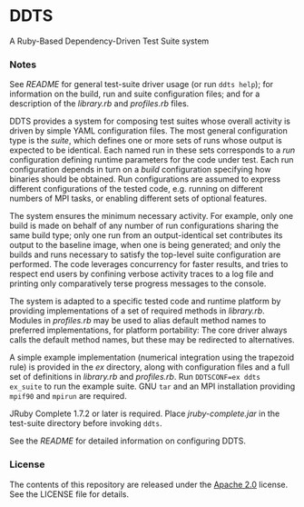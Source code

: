 DDTS
====

A Ruby-Based Dependency-Driven Test Suite system

### Notes

See _README_ for general test-suite driver usage (or run `ddts help`); for information on the build, run and suite configuration files; and for a description of the _library.rb_ and _profiles.rb_ files.

DDTS provides a system for composing test suites whose overall activity is driven by simple YAML configuration files. The most general configuration type is the _suite_, which defines one or more sets of runs whose output is expected to be identical. Each named run in these sets corresponds to a _run_ configuration defining runtime parameters for the code under test. Each run configuration depends in turn on a _build_ configuration specifying how binaries should be obtained. Run configurations are assumed to express different configurations of the tested code, e.g. running on different numbers of MPI tasks, or enabling different sets of optional features.

The system ensures the minimum necessary activity. For example, only one build is made on behalf of any number of run configurations sharing the same build type; only one run from an output-identical set contributes its output to the baseline image, when one is being generated; and only the builds and runs necessary to satisfy the top-level suite configuration are performed. The code leverages concurrency for faster results, and tries to respect end users by confining verbose activity traces to a log file and printing only comparatively terse progress messages to the console.

The system is adapted to a specific tested code and runtime platform by providing implementations of a set of required methods in _library.rb_. Modules in _profiles.rb_ may be used to alias default method names to preferred implementations, for platform portability: The core driver always calls the default method names, but these may be redirected to alternatives.

A simple example implementation (numerical integration using the trapezoid rule) is provided in the _ex_ directory, along with configuration files and a full set of definitions in _library.rb_ and _profiles.rb_. Run `DDTSCONF=ex ddts ex_suite` to run the example suite. GNU `tar` and an MPI installation providing `mpif90` and `mpirun` are required.

JRuby Complete 1.7.2 or later is required. Place _jruby-complete.jar_ in the test-suite directory before invoking `ddts`.

See the _README_ for detailed information on configuring DDTS.

### License

The contents of this repository are released under the [Apache 2.0](http://www.apache.org/licenses/LICENSE-2.0) license. See the LICENSE file for details.
